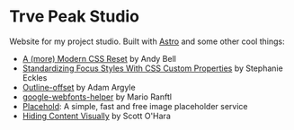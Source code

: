 # Trve Peak Studio

Website for my project studio. Built with [Astro](https://astro.build/) and some other cool things:

- [A (more) Modern CSS Reset](https://andy-bell.co.uk/a-more-modern-css-reset/) by Andy Bell
- [Standardizing Focus Styles With CSS Custom Properties](https://css-tricks.com/standardizing-focus-styles-with-css-custom-properties/) by Stephanie Eckles
- [Outline-offset](https://codepen.io/argyleink/pen/JjEzeLp) by Adam Argyle
- [google-webfonts-helper](https://gwfh.mranftl.com/fonts) by Mario Ranftl
- [Placehold](https://placehold.co/): A simple, fast and free image placeholder service
- [Hiding Content Visually](https://www.scottohara.me/blog/2017/04/14/inclusively-hidden.html#hiding-content-visually) by Scott O'Hara
